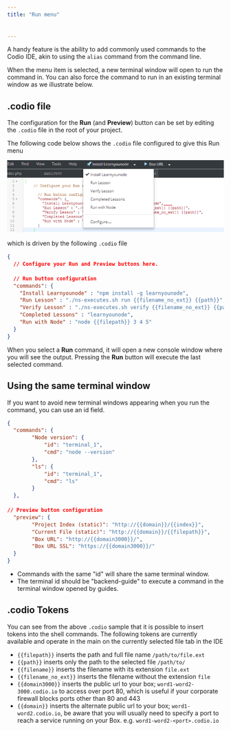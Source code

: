 ```yaml
---
title: "Run menu"


---
```


A handy feature is the ability to add commonly used commands to the Codio IDE, akin to using the `alias` command from the command line.

When the menu item is selected, a new terminal window will open to run the command in. You can also force the command to run in an existing terminal window as we illustrate below.

## .codio file
The configuration for the **Run** (and **Preview**) button can be set by editing the `.codio` file in the root of your project.

The following code below shows the `.codio` file configured to give this Run menu

<img alt="Run Menu" src="/img/run-menu.png" class="simple"/>


which is driven by the following `.codio` file

```json
{
  // Configure your Run and Preview buttons here.

  // Run button configuration
  "commands": {
    "Install Learnyounode" : "npm install -g learnyounode",
    "Run Lesson" : "./ns-executes.sh run {{filename_no_ext}} {{path}}",
    "Verify Lesson" : "./ns-executes.sh verify {{filename_no_ext}} {{path}}",
    "Completed Lessons" : "learnyounode",
    "Run with Node" : "node {{filepath}} 3 4 5"
  }
}
```

When you select a **Run** command, it will open a new console window where you will see the output. Pressing the **Run** button will execute the last selected command.

## Using the same terminal window
If you want to avoid new terminal windows appearing when you run the command, you can use an id field.

```json
{
  "commands": {
        "Node version": {
            "id": "terminal_1",
            "cmd": "node --version"
        },
        "ls": {
            "id": "terminal_1",
            "cmd": "ls"
        }
  },

// Preview button configuration
  "preview": {
        "Project Index (static)": "http://{{domain}}/{{index}}",
        "Current File (static)": "http://{{domain}}/{{filepath}}",
        "Box URL": "http://{{domain3000}}/",
        "Box URL SSL": "https://{{domain3000}}/"
  }
}
```

- Commands with the same "id" will share the same terminal window.
- The terminal id should be "backend-guide" to execute a command in the terminal window opened by guides.

<a name="tokens"></a>

## .codio Tokens
You can see from the above `.codio` sample that it is possible to insert tokens into the shell commands. The following tokens are currently available and operate in the main on the currently selected file tab in the IDE

- `{{filepath}}` inserts the path and full file name `/path/to/file.ext`
- `{{path}}` inserts only the path to the selected file `/path/to/`
- `{{filename}}` inserts the filename with its extension `file.ext`
- `{{filename_no_ext}}` inserts the filename without the extension `file`
- `{{domain3000}}` inserts the public url to your box; `word1-word2-3000.codio.io` to access over port 80, which is useful if your corporate firewall blocks ports other than 80 and 443
- `{{domain}}` inserts the alternate public url to your box; `word1-word2.codio.io`, be aware that you will usually need to specify a port to reach a service running on your Box. e.g. `word1-word2-<port>.codio.io`

